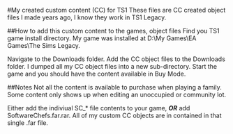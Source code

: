 #My created custom content (CC) for TS1
These files are CC created object files I made years ago, I know they work in TS1 Legacy.

##How to add this custom content to the games, object files
Find you TS1 game install directory.  My game was installed at D:\My Games\EA Games\The Sims Legacy.

Navigate to the Downloads folder.  Add the CC object files to the Downloads folder.  I dumped all my CC object files into a new sub-directory.  Start the game and you should have the content available in Buy Mode.

##Notes
Not all the content is available to purchase when playing a family.  Some content only shows up when editing an unoccupied or community lot.

Either add the indiviual SC_\* file contents to your game, ***OR*** add SoftwareChefs.far.rar.  All of my custom CC objects are in contained in that single .far file.
